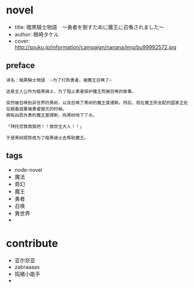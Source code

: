 
# novel

- title: 暗黒騎士物語　～勇者を倒すために魔王に召喚されました～
- author: 根崎タケル
- cover: http://souku.jp/information/campaign/nanana/img/bu99992572.jpg

## preface

```
译名：暗黒騎士物語  ~为了打败勇者，被魔王召唤了~

这是主人公作为暗黑骑士，为了阻止勇者保护魔王而被召唤的故事。

突然被召唤到异世界的黑树，以及召唤了黑树的魔王莫德斯。然后，现在魔王所支配的国家正处在眼看就要被勇者毁灭的时候。
拥有凶恶外表的魔王莫德斯，向黑树地下了头。

「拜托您救救我吧！！救世主大人！！」  

于是黑树顺势成为了暗黑骑士去帮助魔王。
```

## tags

- node-novel
- 魔法
- 奇幻
- 魔王
- 勇者
- 召唤
- 異世界
- 

# contribute

- 亚尔奈亚
- zabraaaas
- 捣猪小能手
- 

